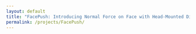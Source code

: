 ```yaml
---
layout: default
title: "FacePush: Introducing Normal Force on Face with Head-Mounted Displays"
permalink: /projects/FacePush/
---
```

